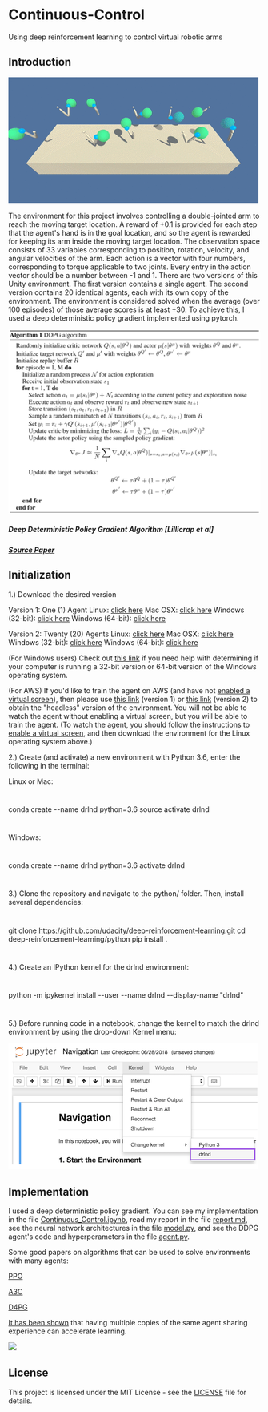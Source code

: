 # Continuous-Control
Using deep reinforcement learning to control virtual robotic arms

## Introduction

![](uploads/reacher.gif)
 
The environment for this project involves controlling a double-jointed arm to reach the moving target location. A reward of +0.1 is provided for each step that the agent's hand is in the goal location, and so the agent is rewarded for keeping its arm inside the moving target location. The observation space consists of 33 variables corresponding to position, rotation, velocity, and angular velocities of the arm. Each action is a vector with four numbers, corresponding to torque applicable to two joints. Every entry in the action vector should be a number between -1 and 1. There are two versions of this Unity environment. The first version contains a single agent. The second version contains 20 identical agents, each with its own copy of the environment. The environment is considered solved when the average (over 100 episodes) of those average scores is at least +30. To achieve this, I used a deep deterministic policy gradient implemented using pytorch.

![](uploads/ddpg_algorithm.png)
##### Deep Deterministic Policy Gradient Algorithm [Lillicrap et al]
##### [Source Paper](https://arxiv.org/abs/1509.02971)

## Initialization
1.) Download the desired version

Version 1: One (1) Agent
Linux: [click here](https://s3-us-west-1.amazonaws.com/udacity-drlnd/P2/Reacher/one_agent/Reacher_Linux.zip)
Mac OSX: [click here](https://s3-us-west-1.amazonaws.com/udacity-drlnd/P2/Reacher/one_agent/Reacher.app.zip)
Windows (32-bit): [click here](https://s3-us-west-1.amazonaws.com/udacity-drlnd/P2/Reacher/one_agent/Reacher_Windows_x86.zip)
Windows (64-bit): [click here](https://s3-us-west-1.amazonaws.com/udacity-drlnd/P2/Reacher/one_agent/Reacher_Windows_x86_64.zip)

Version 2: Twenty (20) Agents
Linux: [click here](https://s3-us-west-1.amazonaws.com/udacity-drlnd/P2/Reacher/Reacher_Linux.zip)
Mac OSX: [click here](https://s3-us-west-1.amazonaws.com/udacity-drlnd/P2/Reacher/Reacher.app.zip)
Windows (32-bit): [click here](https://s3-us-west-1.amazonaws.com/udacity-drlnd/P2/Reacher/Reacher_Windows_x86.zip)
Windows (64-bit): [click here](https://s3-us-west-1.amazonaws.com/udacity-drlnd/P2/Reacher/Reacher_Windows_x86_64.zip)

(For Windows users) Check out [this link](https://support.microsoft.com/en-us/help/827218/how-to-determine-whether-a-computer-is-running-a-32-bit-version-or-64) if you need help with determining if your computer is running a 32-bit version or 64-bit version of the Windows operating system.

(For AWS) If you'd like to train the agent on AWS (and have not [enabled a virtual screen](https://github.com/Unity-Technologies/ml-agents/blob/master/docs/Training-on-Amazon-Web-Service.md)), then please use [this link](https://s3-us-west-1.amazonaws.com/udacity-drlnd/P2/Reacher/one_agent/Reacher_Linux_NoVis.zip) (version 1) or [this link](https://s3-us-west-1.amazonaws.com/udacity-drlnd/P2/Reacher/Reacher_Linux_NoVis.zip) (version 2) to obtain the "headless" version of the environment. You will not be able to watch the agent without enabling a virtual screen, but you will be able to train the agent. (To watch the agent, you should follow the instructions to [enable a virtual screen](https://github.com/Unity-Technologies/ml-agents/blob/master/docs/Training-on-Amazon-Web-Service.md), and then download the environment for the Linux operating system above.)


2.) Create (and activate) a new environment with Python 3.6, enter the following in the terminal:

Linux or Mac:
#
conda create --name drlnd python=3.6
source activate drlnd
#
Windows:
#
conda create --name drlnd python=3.6 
activate drlnd
#

3.) Clone the repository and navigate to the python/ folder. Then, install several dependencies:
#
git clone https://github.com/udacity/deep-reinforcement-learning.git
cd deep-reinforcement-learning/python
pip install .
#

4.) Create an IPython kernel for the drlnd environment:
#
python -m ipykernel install --user --name drlnd --display-name "drlnd"
#

5.) Before running code in a notebook, change the kernel to match the drlnd environment by using the drop-down Kernel menu:

![](uploads/kernel.png)

## Implementation

I used a deep deterministic policy gradient. You can see my implementation in the file [Continuous_Control.ipynb](https://github.com/brand909/Continuous-Control/blob/master/Continuous_Control.ipynb), read my report in the file [report.md](https://github.com/brand909/Continuous-Control/blob/master/report.md), see the neural network architectures in the file [model.py](https://github.com/brand909/Continuous-Control/blob/master/model.py), and see the DDPG agent's code and hyperperameters in the file [agent.py](https://github.com/brand909/Continuous-Control/blob/master/agent.py).

Some good papers on algorithms that can be used to solve environments with many agents:

[PPO](https://arxiv.org/pdf/1707.06347.pdf)

[A3C](https://arxiv.org/pdf/1602.01783.pdf)

[D4PG](https://openreview.net/pdf?id=SyZipzbCb)

[It has been shown](https://ai.googleblog.com/2016/10/how-robots-can-acquire-new-skills-from.html) that having multiple copies of the same agent sharing experience can accelerate learning.

![](uploads/arms.gif)

## License

This project is licensed under the MIT License - see the [LICENSE](https://github.com/brand909/Continuous-Control/blob/master/LICENSE) file for details.

